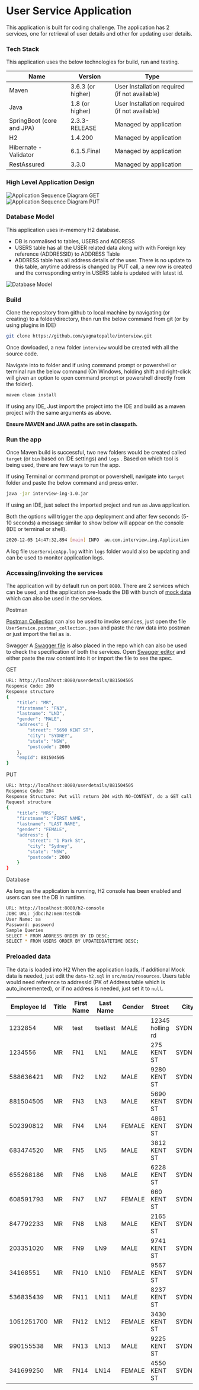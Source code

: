# User Service Application

This application is built for coding challenge. The application has 2 services, one for retrieval of user details and other for updating user details.

### Tech Stack

This application uses the below technologies for build, run and testing.

| Name | Version | Type |
| --- | --- | --- |
| Maven | 3.6.3 (or higher) | User Installation required (if not available) |
| Java | 1.8 (or higher) | User Installation required (if not available) |
| SpringBoot (core and JPA) | 2.3.3-RELEASE | Managed by application |
| H2 |1.4.200 | Managed by application |
| Hibernate - Validator | 6.1.5.Final | Managed by application |
| RestAssured | 3.3.0 | Managed by application |

### High Level Application Design
![Application Sequence Diagram GET][seqDiagramGet]
![Application Sequence Diagram PUT][seqDiagramPut]
### Database Model

This application uses in-memory H2 database. 
* DB is normalised to tables, USERS and ADDRESS
* USERS table has all the USER related data along with with Foreign key reference (ADDRESSID) to ADDRESS Table
* ADDRESS table has all address details of the user. There is no update to this table, anytime address is changed by PUT call, a new row is created and the corresponding entry in USERS table is updated with latest id.

![Database Model][dbmodel]

### Build
Clone the repository from github to local machine by navigating (or creating) to a folder/directory, then run the below command from git (or by using plugins in IDE)
```sh
git clone https://github.com/yagnatopalle/interview.git
```
Once dowloaded, a new folder `interview` would be created with all the source code.

Navigate into to folder and if using command prompt or powershell or terminal run the below command (On Windows, holding shift and right-click will given an option to open command prompt or powershell directly from the folder).

```sh
maven clean install
```

If using any IDE, Just import the project into the IDE and build as a maven project with the same arguments as above.

**Ensure MAVEN and JAVA paths are set in classpath.**
### Run the app
Once Maven build is successful, two new folders would be created called `target` (or `bin` based on IDE settings) and `logs` . Based on which tool is being used, there are few ways to run the app.

If using Terminal or command prompt or powershell, navigate into `target` folder and paste the below command and press enter.

``` sh
java -jar interview-ing-1.0.jar
```

If using an IDE, just select the imported project  and run as Java application.

Both the options will trigger the app deployment and after few seconds (5-10 seconds) a message similar to show below will appear on the console (IDE or terminal or shell).
```sh
2020-12-05 14:47:32,894 [main] INFO  au.com.interview.ing.Application                   - Started Application in 3.416 seconds (JVM running for 4.692)
```
A log file `UserServiceApp.log` within `logs` folder would also be updating and can be used to monitor application logs.

### Accessing/invoking the services
The application will by default run on port `8080`. There are 2 services which can be used, and the application pre-loads the DB with bunch of [mock data](#Preloaded-data) which can also be used in the services.

Postman

[Postman Collection][pc] can also be used to invoke services, just open the file `UserService.postman_collection.json` and paste the raw data into postman or just import the fiel as is.

Swagger
A [Swagger file][swagger] is also placed in the repo which can also be used to check the specification of both the services. Open [Swagger editor][se] and either paste the raw content into it or import the file to see the spec.

GET
```sh
URL: http://localhost:8080/userdetails/881504505
Response Code: 200
Response structure
{
    "title": "MR",
    "firstname": "FN3",
    "lastname": "LN3",
    "gender": "MALE",
    "address": {
        "street": "5690 KENT ST",
        "city": "SYDNEY",
        "state": "NSW",
        "postcode": 2000
    },
    "empId": 881504505
}
```

PUT
```sh
URL: http://localhost:8080/userdetails/881504505
Response Code: 204
Response Structure: Put will return 204 with NO-CONTENT, do a GET call again for same Id to see udpated results.
Request structure
{
    "title": "MRS",
    "firstname": "FIRST NAME",
    "lastname": "LAST NAME",
    "gender": "FEMALE",
    "address": {
        "street": "1 Park St",
        "city": "Sydney",
        "state": "NSW",
        "postcode": 2000
    }
}
```
Database

As long as the application is running, H2 console has been enabled and users can see the DB in runtime.

```sh
URL: http://localhost:8080/h2-console
JDBC URL: jdbc:h2:mem:testdb
User Name: sa
Password: password
Sample Queries
SELECT * FROM ADDRESS ORDER BY ID DESC;
SELECT * FROM USERS ORDER BY UPDATEDDATETIME DESC;
```

### Preloaded data
The data is loaded into H2 When the application loads, if additional Mock data is needed, just edit the `data-h2.sql` in `src/main/resources`. Users table would need reference to addressId (PK of Address table which is auto_incremented), or if no address is needed, just set it to `null`.

| Employee Id | Title | First Name | Last Name | Gender | Street | City | State | Postcode |
| --- | --- | --- | --- | --- | --- | --- | --- | ---|
| 1232854 | MR | test | tsetlast | MALE | 12345 holling rd | SYDNEY | NSW | 2000 |
| 1234556 | MR | FN1 | LN1 | MALE | 275 KENT ST | SYDNEY | NSW | 2000 |
| 588636421 | MR | FN2 | LN2 | MALE | 9280 KENT ST | SYDNEY | NSW | 2000 |
| 881504505 | MR | FN3 | LN3 | MALE | 5690 KENT ST | SYDNEY | NSW | 2000 |
| 502390812 | MR | FN4 | LN4 | FEMALE | 4861 KENT ST | SYDNEY | NSW | 2000 |
| 683474520 | MR | FN5 | LN5 | MALE | 3812 KENT ST | SYDNEY | NSW | 2000 |
| 655268186 | MR | FN6 | LN6 | MALE | 6228 KENT ST | SYDNEY | NSW | 2000 |
| 608591793 | MR | FN7 | LN7 | FEMALE | 660 KENT ST | SYDNEY | NSW | 2000 |
| 847792233 | MR | FN8 | LN8 | MALE | 2165 KENT ST | SYDNEY | NSW | 2000 |
| 203351020 | MR | FN9 | LN9 | MALE | 9741 KENT ST | SYDNEY | NSW | 2000 |
| 34168551 | MR | FN10 | LN10 | FEMALE | 9567 KENT ST | SYDNEY | NSW | 2000 |
| 536835439 | MR | FN11 | LN11 | MALE | 8237 KENT ST | SYDNEY | NSW | 2000 |
| 1051251700 | MR | FN12 | LN12 | FEMALE | 3430 KENT ST | SYDNEY | NSW | 2000 |
| 990155538 | MR | FN13 | LN13 | MALE | 9225 KENT ST | SYDNEY | NSW | 2000 |
| 341699250 | MR | FN14 | LN14 | FEMALE | 4550 KENT ST | SYDNEY | NSW | 2000 |

[seqDiagramGet]: <docs/GetSeqDiagram.PNG?raw=true>
[seqDiagramPut]: <docs/PutSeqDiagram.PNG?raw=true>
[DBModel]: <docs/UserServiceDataModel.PNG?raw=true>
[pc]: <UserService.postman_collection.json>
[swagger]: <swagger.yaml>
[se]: <https://editor.swagger.io>